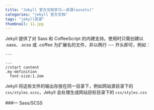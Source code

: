 ```yaml
---
title: "Jekyll 官方文档学习——资源(assets)"
categories: "jekyll 官方文档"
tags: "jekyll资源"
thumbnail: 11.jpg
---
```

Jekyll 提供了对 Sass 和 CoffeeScript 的内建支持。使用时只需创建以 .sass、.scss 或 .coffee 为扩展名的文件，并以两行 --- 开头即可，例如：<!--more-->

    ---

    ---
    //start content
    .my-definition
      font-size:1.2em

Jekyll 将这些文件的输出存放在同一目录下，例如网站源目录下的 `css/styles.scss`，Jekyll 会处理生成网站目标目录下的 `css/styles.css`

###一 Sass/SCSS